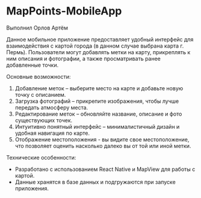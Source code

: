 # MapPoints-MobileApp

Выполнил Орлов Артём

Данное мобильное приложение предоставляет удобный интерфейс для взаимодействия с картой города (в данном случае выбрана карта г. Пермь). Пользователи могут добавлять метки на карту, прикреплять к ним описания и фотографии, а также просматривать ранее добавленные точки.

Основные возможности:

1) Добавление меток – выберите место на карте и добавьте новую точку с описанием.
2) Загрузка фотографий – прикрепите изображения, чтобы лучше передать атмосферу места.
3) Редактирование меток – обновляйте название, описание и фото существующих точек.
4) Интуитивно понятный интерфейс – минималистичный дизайн и удобная навигация по карте.
5) Отображение местоположения - вы видите свое местоположение, что позволяет оценить насколько далеко вы от той или иной метки.

Технические особенности:
- Разработано с использованием React Native и MapView для работы с картой.
- Данные хранятся в базе данных и подгружаются при запуске приложения.
